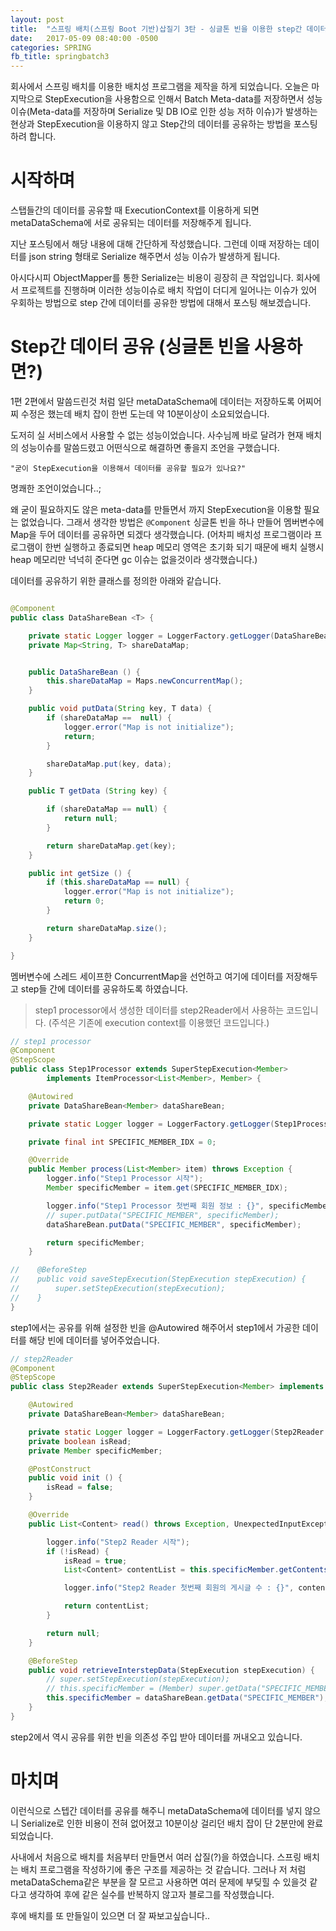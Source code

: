 ```yaml
---
layout: post
title:  "스프링 배치(스프링 Boot 기반)삽질기 3탄 - 싱글톤 빈을 이용한 step간 데이터 공유"
date:   2017-05-09 08:40:00 -0500
categories: SPRING
fb_title: springbatch3
---
```


회사에서 스프링 배치를 이용한 배치성 프로그램을 제작을 하게 되었습니다.
오늘은 마지막으로 StepExecution을 사용함으로 인해서 Batch  Meta-data를 저장하면서 성능이슈(Meta-data를 저장하며 Serialize 및 DB IO로 인한 성능 저하 이슈)가 발생하는 현상과 StepExecution을 이용하지 않고 Step간의 데이터를 공유하는 방법을 포스팅하려 합니다.

# 시작하며

스탭들간의 데이터를 공유할 때 ExecutionContext를 이용하게 되면 metaDataSchema에 서로 공유되는 데이터를 저장해주게 됩니다.

지난 포스팅에서 해당 내용에 대해 간단하게 작성했습니다.
그런데 이때 저장하는 데이터를 json string 형태로 Serialize 해주면서 성능 이슈가 발생하게 됩니다.

아시다시피 ObjectMapper를 통한 Serialize는 비용이 굉장히 큰 작업입니다. 회사에서 프로젝트를 진행하며 이러한 성능이슈로 배치 작업이 더디게 일어나는 이슈가 있어 우회하는 방법으로 step 간에 데이터를 공유한 방법에 대해서 포스팅 해보겠습니다.

# Step간 데이터 공유 (싱글톤 빈을 사용하면?)

1편 2편에서 말씀드린것 처럼 일단 metaDataSchema에 데이터는 저장하도록 어찌어찌 수정은 했는데 배치 잡이 한번 도는데 약 10분이상이 소요되었습니다.

도저히 실 서비스에서 사용할 수 없는 성능이었습니다.
사수님께 바로 달려가 현재 배치의 성능이슈를 말씀드렸고 어떤식으로 해결하면 좋을지 조언을 구했습니다.

`` "굳이 StepExecution을 이용해서 데이터를 공유할 필요가 있나요?" ``

명쾌한 조언이었습니다..;

왜 굳이 필요하지도 않은 meta-data를 만들면서 까지 StepExecution을 이용할 필요는 없었습니다. 그래서 생각한 방법은 ``@Component`` 싱글톤 빈을 하나 만들어 멤버변수에 Map을 두어 데이터를 공유하면 되겠다 생각했습니다. (어차피 배치성 프로그램이라 프로그램이 한번 실행하고 종료되면 heap 메모리 영역은 초기화 되기 때문에 배치 실행시 heap 메모리만 넉넉히 준다면 gc 이슈는 없을것이라 생각했습니다.)

데이터를 공유하기 위한 클래스를 정의한 아래와 같습니다.

``` java

@Component
public class DataShareBean <T> {

    private static Logger logger = LoggerFactory.getLogger(DataShareBean.class);
    private Map<String, T> shareDataMap;


    public DataShareBean () {
        this.shareDataMap = Maps.newConcurrentMap();
    }

    public void putData(String key, T data) {
        if (shareDataMap ==  null) {
            logger.error("Map is not initialize");
            return;
        }

        shareDataMap.put(key, data);
    }

    public T getData (String key) {

        if (shareDataMap == null) {
            return null;
        }

        return shareDataMap.get(key);
    }

    public int getSize () {
        if (this.shareDataMap == null) {
            logger.error("Map is not initialize");
            return 0;
        }

        return shareDataMap.size();
    }

}

```

멤버변수에 스레드 세이프한 ConcurrentMap을 선언하고 여기에 데이터를 저장해두고 step들 간에 데이터를 공유하도록 하였습니다.

> step1 processor에서 생성한 데이터를 step2Reader에서 사용하는 코드입니다. (주석은 기존에 execution context를 이용했던 코드입니다.)

``` java
// step1 processor
@Component
@StepScope
public class Step1Processor extends SuperStepExecution<Member>
        implements ItemProcessor<List<Member>, Member> {

    @Autowired
    private DataShareBean<Member> dataShareBean;

    private static Logger logger = LoggerFactory.getLogger(Step1Processor.class);

    private final int SPECIFIC_MEMBER_IDX = 0;

    @Override
    public Member process(List<Member> item) throws Exception {
        logger.info("Step1 Processor 시작");
        Member specificMember = item.get(SPECIFIC_MEMBER_IDX);

        logger.info("Step1 Processor 첫번째 회원 정보 : {}", specificMember);
        // super.putData("SPECIFIC_MEMBER", specificMember);
        dataShareBean.putData("SPECIFIC_MEMBER", specificMember);

        return specificMember;
    }

//    @BeforeStep
//    public void saveStepExecution(StepExecution stepExecution) {
//        super.setStepExecution(stepExecution);
//    }
}

```

step1에서는 공유를 위해 설정한 빈을 @Autowired 해주어서 step1에서 가공한 데이터를 해당 빈에 데이터를 넣어주었습니다.


``` java
// step2Reader
@Component
@StepScope
public class Step2Reader extends SuperStepExecution<Member> implements ItemReader<List<Content>> {

    @Autowired
    private DataShareBean<Member> dataShareBean;

    private static Logger logger = LoggerFactory.getLogger(Step2Reader.class);
    private boolean isRead;
    private Member specificMember;

    @PostConstruct
    public void init () {
        isRead = false;
    }

    @Override
    public List<Content> read() throws Exception, UnexpectedInputException, ParseException, NonTransientResourceException {

        logger.info("Step2 Reader 시작");
        if (!isRead) {
            isRead = true;
            List<Content> contentList = this.specificMember.getContents();

            logger.info("Step2 Reader 첫번째 회원의 게시글 수 : {}", contentList.size());

            return contentList;
        }

        return null;
    }

    @BeforeStep
    public void retrieveInterstepData(StepExecution stepExecution) {
        // super.setStepExecution(stepExecution);
        // this.specificMember = (Member) super.getData("SPECIFIC_MEMBER");
        this.specificMember = dataShareBean.getData("SPECIFIC_MEMBER");
    }
}

```

step2에서 역시 공유를 위한 빈을 의존성 주입 받아 데이터를 꺼내오고 있습니다.

# 마치며

이런식으로 스텝간 데이터를 공유를 해주니 metaDataSchema에 데이터를 넣지 않으니 Serialize로 인한 비용이 전혀 없어졌고 10분이상 걸리던 배치 잡이 단 2분만에 완료되었습니다.

사내에서 처음으로 배치를 처음부터 만들면서 여러 삽질(?)을 하였습니다. 스프링 배치는 배치 프로그램을 작성하기에 좋은 구조를 제공하는 것 같습니다. 그러나 저 처럼 metaDataSchema같은 부분을 잘 모르고 사용하면 여러 문제에 부딪힐 수 있을것 같다고 생각하여 후에 같은 실수를 반복하지 않고자 블로그를 작성했습니다.

후에 배치를 또 만들일이 있으면 더 잘 짜보고싶습니다..
